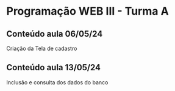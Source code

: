 # Programação WEB III - Turma A

## Conteúdo aula 06/05/24

Criação da Tela de cadastro

## Conteúdo aula 13/05/24

Inclusão e consulta dos dados do banco

